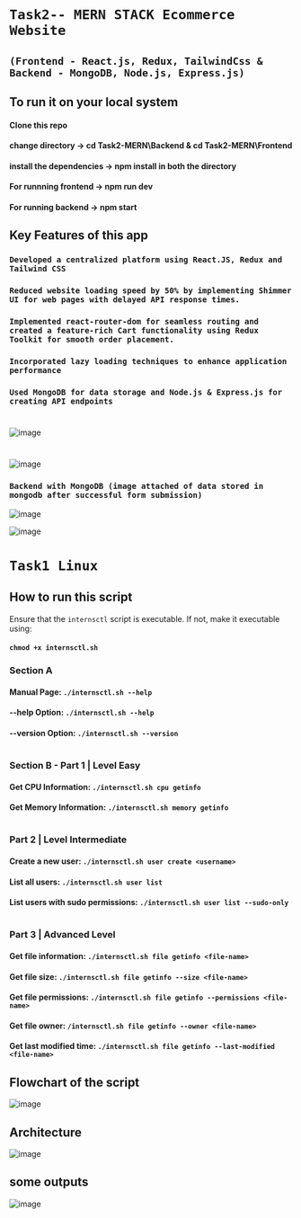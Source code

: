 
# `Task2-- MERN STACK Ecommerce Website`
## `(Frontend - React.js, Redux, TailwindCss & Backend - MongoDB, Node.js, Express.js)`
## To run it on your local system
#### Clone this repo
#### change directory -> cd Task2-MERN\Backend  & cd Task2-MERN\Frontend
                        
#### install the dependencies -> npm install in both the directory
#### For runnning frontend -> npm run dev
#### For running backend -> npm start

## Key Features of this app 
### `Developed a centralized platform using React.JS, Redux and Tailwind CSS`
### `Reduced website loading speed by 50% by implementing Shimmer UI for web pages with delayed API response times.`
### `Implemented react-router-dom for seamless routing and created a feature-rich Cart functionality using Redux Toolkit for smooth order placement.`
### `Incorporated lazy loading techniques to enhance application performance`
### `Used MongoDB for data storage and Node.js & Express.js for creating API endpoints`
#
#
![image](https://github.com/raj-nishant/xenonstack-tasks/assets/79581018/e5a8514d-4465-4ca2-8a10-5fbb45c4b6e8)

#
#
![image](https://github.com/raj-nishant/xenonstack-tasks/assets/79581018/b1199f55-731a-4803-95bd-7fff5229de39)


### `Backend with MongoDB (image attached of data stored in mongodb after successful form submission)`
![image](https://github.com/raj-nishant/xenonstack-tasks/assets/79581018/9a64b4f0-0af3-4c56-a009-cfede4a78ce9)

![image](https://github.com/raj-nishant/xenonstack-tasks/assets/79581018/53dee07b-fc6e-4910-8043-4f82491c509b)

#
#
#
#
# `Task1 Linux`
## How to run this script
Ensure that the `internsctl` script is executable. If not, make it executable using:
#### `chmod +x internsctl.sh`

### Section A
#### Manual Page:  `./internsctl.sh --help`
#### --help Option: `./internsctl.sh --help`
#### --version Option:  `./internsctl.sh --version`
#
### Section B - Part 1 | Level Easy
#### Get CPU Information:  `./internsctl.sh cpu getinfo`
#### Get Memory Information:  `./internsctl.sh memory getinfo`
#
### Part 2 | Level Intermediate
#### Create a new user:  `./internsctl.sh user create <username>`
#### List all users:  `./internsctl.sh user list`
#### List users with sudo permissions:  `./internsctl.sh user list --sudo-only`

#
### Part 3 | Advanced Level
#### Get file information:  `./internsctl.sh file getinfo <file-name>`
#### Get file size:  `./internsctl.sh file getinfo --size <file-name>`
#### Get file permissions:  `./internsctl.sh file getinfo --permissions <file-name>`
#### Get file owner:  `/internsctl.sh file getinfo --owner <file-name>`
#### Get last modified time:  `./internsctl.sh file getinfo --last-modified <file-name>`


## Flowchart of the script
![image](https://github.com/raj-nishant/xenonstack-tasks/assets/79581018/a27fd441-9cdb-44be-955e-0756a3679c71)

## Architecture
![image](https://github.com/raj-nishant/xenonstack-tasks/assets/79581018/3a372951-d95e-43d5-ae7b-6a7d010db9ec)

## some outputs
![image](https://github.com/raj-nishant/xenonstack-tasks/assets/79581018/e4835539-230d-4fe4-a6b7-23e155b03027)
